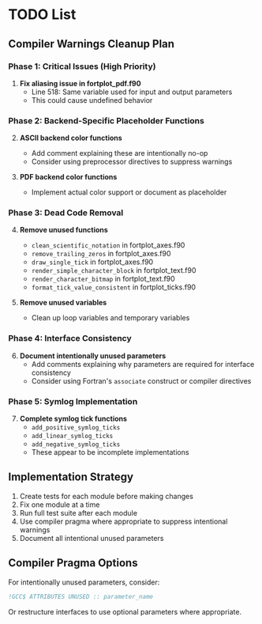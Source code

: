 # TODO List

## Compiler Warnings Cleanup Plan

### Phase 1: Critical Issues (High Priority)
1. **Fix aliasing issue in fortplot_pdf.f90**
   - Line 518: Same variable used for input and output parameters
   - This could cause undefined behavior

### Phase 2: Backend-Specific Placeholder Functions
2. **ASCII backend color functions**
   - Add comment explaining these are intentionally no-op
   - Consider using preprocessor directives to suppress warnings
   
3. **PDF backend color functions**
   - Implement actual color support or document as placeholder

### Phase 3: Dead Code Removal
4. **Remove unused functions**
   - `clean_scientific_notation` in fortplot_axes.f90
   - `remove_trailing_zeros` in fortplot_axes.f90
   - `draw_single_tick` in fortplot_axes.f90
   - `render_simple_character_block` in fortplot_text.f90
   - `render_character_bitmap` in fortplot_text.f90
   - `format_tick_value_consistent` in fortplot_ticks.f90

5. **Remove unused variables**
   - Clean up loop variables and temporary variables

### Phase 4: Interface Consistency
6. **Document intentionally unused parameters**
   - Add comments explaining why parameters are required for interface consistency
   - Consider using Fortran's `associate` construct or compiler directives

### Phase 5: Symlog Implementation
7. **Complete symlog tick functions**
   - `add_positive_symlog_ticks`
   - `add_linear_symlog_ticks`
   - `add_negative_symlog_ticks`
   - These appear to be incomplete implementations

## Implementation Strategy

1. Create tests for each module before making changes
2. Fix one module at a time
3. Run full test suite after each module
4. Use compiler pragma where appropriate to suppress intentional warnings
5. Document all intentional unused parameters

## Compiler Pragma Options

For intentionally unused parameters, consider:
```fortran
!GCC$ ATTRIBUTES UNUSED :: parameter_name
```

Or restructure interfaces to use optional parameters where appropriate.